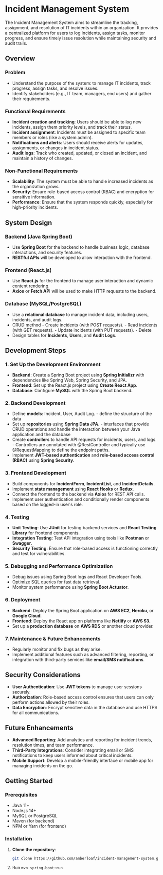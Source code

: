 # Incident Management System

The Incident Management System aims to streamline the tracking, assignment, and resolution of IT incidents within an organization. It provides a centralized platform for users to log incidents, assign tasks, monitor progress, and ensure timely issue resolution while maintaining security and audit trails.

## Overview


### Problem

 - Understand the purpose of the system: to manage IT incidents, track progress, assign tasks, and resolve issues.
 - Identify stakeholders (e.g., IT team, managers, end users) and gather their requirements.

### Functional Requirements

 - **Incident creation and tracking**: Users should be able to log new incidents, assign them priority levels, and track their status.
 - **Incident assignment**: Incidents must be assigned to specific team members or roles (like a system admin).
 - **Notifications and alerts**: Users should receive alerts for updates, assignments, or changes in incident status.
 - **Audit logs**: Track who created, updated, or closed an incident, and maintain a history of changes.

### Non-Functional Requirements

- **Scalability**: The system must be able to handle increased incidents as the organization grows.
- **Security**: Ensure role-based access control (RBAC) and encryption for sensitive information.
- **Performance**: Ensure that the system responds quickly, especially for high-priority incidents.

## System Design

### Backend (Java Spring Boot)
- Use **Spring Boot** for the backend to handle business logic, database interactions, and security features.
- **RESTful APIs** will be developed to allow interaction with the frontend.

### Frontend (React.js)
- Use **React.js** for the frontend to manage user interaction and dynamic content rendering.
- **Axios** or **Fetch API** will be used to make HTTP requests to the backend.

### Database (MySQL/PostgreSQL)
- Use a **relational database** to manage incident data, including users, incidents, and audit logs.
- CRUD method
      - Create incidents (with POST requests).
      - Read incidents (with GET requests).
      - Update incidents (with PUT requests).
      - Delete
- Design tables for **Incidents**, **Users**, and **Audit Logs**.

## Development Steps

### 1. Set Up the Development Environment
- **Backend**: Create a Spring Boot project using **Spring Initializr** with dependencies like Spring Web, Spring Security, and JPA.
- **Frontend**: Set up the React.js project using **Create React App**.
- **Database**: Configure **MySQL** with the Spring Boot backend.

### 2. Backend Development
- Define **models**: Incident, User, Audit Log.
      - define the structure of the data
- Set up **repositories** using **Spring Data JPA**.
      - interfaces that provide CRUD operations and handle the interaction between your Java application and the database
- Create **controllers** to handle API requests for incidents, users, and logs.
      - Controllers are annotated with @RestController and typically use @RequestMapping to define the endpoint paths.
- Implement **JWT-based authentication** and **role-based access control (RBAC)** using **Spring Security**.

### 3. Frontend Development
- Build components for **IncidentForm**, **IncidentList**, and **IncidentDetails**.
- Implement **state management** using **React Hooks** or **Redux**.
- Connect the frontend to the backend via **Axios** for REST API calls.
- Implement user authentication and conditionally render components based on the logged-in user's role.

### 4. Testing
- **Unit Testing**: Use **JUnit** for testing backend services and **React Testing Library** for frontend components.
- **Integration Testing**: Test API integration using tools like **Postman** or **Swagger**.
- **Security Testing**: Ensure that role-based access is functioning correctly and test for vulnerabilities.

### 5. Debugging and Performance Optimization
- Debug issues using Spring Boot logs and React Developer Tools.
- Optimize SQL queries for fast data retrieval.
- Monitor system performance using **Spring Boot Actuator**.

### 6. Deployment
- **Backend**: Deploy the Spring Boot application on **AWS EC2**, **Heroku**, or **Google Cloud**.
- **Frontend**: Deploy the React app on platforms like **Netlify** or **AWS S3**.
- Set up a **production database** on **AWS RDS** or another cloud provider.

### 7. Maintenance & Future Enhancements
- Regularly monitor and fix bugs as they arise.
- Implement additional features such as advanced filtering, reporting, or integration with third-party services like **email/SMS notifications**.

## Security Considerations
- **User Authentication**: Use **JWT tokens** to manage user sessions securely.
- **Authorization**: Role-based access control ensures that users can only perform actions allowed by their roles.
- **Data Encryption**: Encrypt sensitive data in the database and use HTTPS for all communications.

## Future Enhancements
- **Advanced Reporting**: Add analytics and reporting for incident trends, resolution times, and team performance.
- **Third-Party Integrations**: Consider integrating email or SMS notifications to keep users informed about critical incidents.
- **Mobile Support**: Develop a mobile-friendly interface or mobile app for managing incidents on the go.

## Getting Started

### Prerequisites
- Java 11+
- Node.js 14+
- MySQL or PostgreSQL
- Maven (for backend)
- NPM or Yarn (for frontend)

### Installation

1. **Clone the repository**:
   ```bash
   git clone https://github.com/amberloaf/incident-management-system.git

2. Run 
      ``mvn spring-boot:run   ``